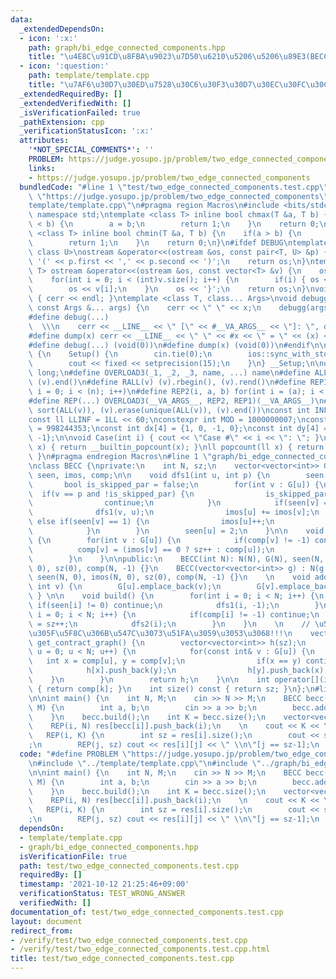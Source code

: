 ```yaml
---
data:
  _extendedDependsOn:
  - icon: ':x:'
    path: graph/bi_edge_connected_components.hpp
    title: "\u4E8C\u91CD\u8FBA\u9023\u7D50\u6210\u5206\u5206\u89E3(BECC)"
  - icon: ':question:'
    path: template/template.cpp
    title: "\u7AF6\u30D7\u30ED\u7528\u30C6\u30F3\u30D7\u30EC\u30FC\u30C8"
  _extendedRequiredBy: []
  _extendedVerifiedWith: []
  _isVerificationFailed: true
  _pathExtension: cpp
  _verificationStatusIcon: ':x:'
  attributes:
    '*NOT_SPECIAL_COMMENTS*': ''
    PROBLEM: https://judge.yosupo.jp/problem/two_edge_connected_components
    links:
    - https://judge.yosupo.jp/problem/two_edge_connected_components
  bundledCode: "#line 1 \"test/two_edge_connected_components.test.cpp\"\n#define PROBLEM\
    \ \"https://judge.yosupo.jp/problem/two_edge_connected_components\"\n#line 1 \"\
    template/template.cpp\"\n#pragma region Macros\n#include <bits/stdc++.h>\nusing\
    \ namespace std;\ntemplate <class T> inline bool chmax(T &a, T b) {\n    if(a\
    \ < b) {\n        a = b;\n        return 1;\n    }\n    return 0;\n}\ntemplate\
    \ <class T> inline bool chmin(T &a, T b) {\n    if(a > b) {\n        a = b;\n\
    \        return 1;\n    }\n    return 0;\n}\n#ifdef DEBUG\ntemplate <class T,\
    \ class U>\nostream &operator<<(ostream &os, const pair<T, U> &p) {\n    os <<\
    \ '(' << p.first << ',' << p.second << ')';\n    return os;\n}\ntemplate <class\
    \ T> ostream &operator<<(ostream &os, const vector<T> &v) {\n    os << '{';\n\
    \    for(int i = 0; i < (int)v.size(); i++) {\n        if(i) { os << ','; }\n\
    \        os << v[i];\n    }\n    os << '}';\n    return os;\n}\nvoid debugg()\
    \ { cerr << endl; }\ntemplate <class T, class... Args>\nvoid debugg(const T &x,\
    \ const Args &... args) {\n    cerr << \" \" << x;\n    debugg(args...);\n}\n\
    #define debug(...)                                                           \
    \  \\\n    cerr << __LINE__ << \" [\" << #__VA_ARGS__ << \"]: \", debugg(__VA_ARGS__)\n\
    #define dump(x) cerr << __LINE__ << \" \" << #x << \" = \" << (x) << endl\n#else\n\
    #define debug(...) (void(0))\n#define dump(x) (void(0))\n#endif\n\nstruct Setup\
    \ {\n    Setup() {\n        cin.tie(0);\n        ios::sync_with_stdio(false);\n\
    \        cout << fixed << setprecision(15);\n    }\n} __Setup;\n\nusing ll = long\
    \ long;\n#define OVERLOAD3(_1, _2, _3, name, ...) name\n#define ALL(v) (v).begin(),\
    \ (v).end()\n#define RALL(v) (v).rbegin(), (v).rend()\n#define REP1(i, n) for(int\
    \ i = 0; i < (n); i++)\n#define REP2(i, a, b) for(int i = (a); i < int(b); i++)\n\
    #define REP(...) OVERLOAD3(__VA_ARGS__, REP2, REP1)(__VA_ARGS__)\n#define UNIQUE(v)\
    \ sort(ALL(v)), (v).erase(unique(ALL(v)), (v).end())\nconst int INF = 1 << 30;\n\
    const ll LLINF = 1LL << 60;\nconstexpr int MOD = 1000000007;\nconstexpr int MOD2\
    \ = 998244353;\nconst int dx[4] = {1, 0, -1, 0};\nconst int dy[4] = {0, 1, 0,\
    \ -1};\n\nvoid Case(int i) { cout << \"Case #\" << i << \": \"; }\nint popcount(int\
    \ x) { return __builtin_popcount(x); }\nll popcount(ll x) { return __builtin_popcountll(x);\
    \ }\n#pragma endregion Macros\n#line 1 \"graph/bi_edge_connected_components.hpp\"\
    \nclass BECC {\nprivate:\n    int N, sz;\n    vector<vector<int>> G;\n    vector<int>\
    \ seen, imos, comp;\n\n    void dfs1(int u, int p) {\n        seen[u] = 1;\n \
    \       bool is_skipped_par = false;\n        for(int v : G[u]) {\n          \
    \  if(v == p and !is_skipped_par) {\n                is_skipped_par = true;\n\
    \                continue;\n            }\n            if(seen[v] == 0) {\n  \
    \              dfs1(v, u);\n                imos[u] += imos[v];\n            }\
    \ else if(seen[v] == 1) {\n                imos[u]++;\n                imos[v]--;\n\
    \            }\n        }\n        seen[u] = 2;\n    }\n\n    void dfs2(int u)\
    \ {\n        for(int v : G[u]) {\n            if(comp[v] != -1) continue;\n  \
    \          comp[v] = (imos[v] == 0 ? sz++ : comp[u]);\n            dfs2(v);\n\
    \        }\n    }\n\npublic:\n    BECC(int N): N(N), G(N), seen(N, 0), imos(N,\
    \ 0), sz(0), comp(N, -1) {}\n    BECC(vector<vector<int>> g) : N(g.size()), G(g),\
    \ seen(N, 0), imos(N, 0), sz(0), comp(N, -1) {}\n    \n    void add_edge(int u,\
    \ int v) {\n        G[u].emplace_back(v);\n        G[v].emplace_back(u);\n   \
    \ } \n\n    void build() {\n        for(int i = 0; i < N; i++) {\n           \
    \ if(seen[i] != 0) continue;\n            dfs1(i, -1);\n        }\n        for(int\
    \ i = 0; i < N; i++) {\n            if(comp[i] != -1) continue;\n            comp[i]\
    \ = sz++;\n            dfs2(i);\n        }\n    }\n    \n    // \u5FC5\u305Abuild()\u3057\
    \u305F\u5F8C\u306B\u547C\u3073\u51FA\u3059\u3053\u3068!!!\n    vector<vector<int>>\
    \ get_contract_graph() {\n        vector<vector<int>> h(sz);\n        for(int\
    \ u = 0; u < N; u++) {\n            for(const int& v : G[u]) {\n             \
    \   int x = comp[u], y = comp[v];\n                if(x == y) continue;\n    \
    \            h[x].push_back(y);\n                h[y].push_back(x);\n        \
    \    }\n        }\n        return h;\n    }\n\n    int operator[](int k) const\
    \ { return comp[k]; }\n    int size() const { return sz; }\n};\n#line 4 \"test/two_edge_connected_components.test.cpp\"\
    \n\nint main() {\n    int N, M;\n    cin >> N >> M;\n    BECC becc(N);\n    REP(i,\
    \ M) {\n        int a, b;\n        cin >> a >> b;\n        becc.add_edge(a, b);\n\
    \    }\n    becc.build();\n    int K = becc.size();\n    vector<vector<int>> res(K);\n\
    \    REP(i, N) res[becc[i]].push_back(i);\n    \n    cout << K << \"\\n\";\n \
    \   REP(i, K) {\n        int sz = res[i].size();\n        cout << sz << \" \"\
    ;\n        REP(j, sz) cout << res[i][j] << \" \\n\"[j == sz-1];\n    }\n}\n"
  code: "#define PROBLEM \"https://judge.yosupo.jp/problem/two_edge_connected_components\"\
    \n#include \"../template/template.cpp\"\n#include \"../graph/bi_edge_connected_components.hpp\"\
    \n\nint main() {\n    int N, M;\n    cin >> N >> M;\n    BECC becc(N);\n    REP(i,\
    \ M) {\n        int a, b;\n        cin >> a >> b;\n        becc.add_edge(a, b);\n\
    \    }\n    becc.build();\n    int K = becc.size();\n    vector<vector<int>> res(K);\n\
    \    REP(i, N) res[becc[i]].push_back(i);\n    \n    cout << K << \"\\n\";\n \
    \   REP(i, K) {\n        int sz = res[i].size();\n        cout << sz << \" \"\
    ;\n        REP(j, sz) cout << res[i][j] << \" \\n\"[j == sz-1];\n    }\n}\n"
  dependsOn:
  - template/template.cpp
  - graph/bi_edge_connected_components.hpp
  isVerificationFile: true
  path: test/two_edge_connected_components.test.cpp
  requiredBy: []
  timestamp: '2021-10-12 21:25:46+09:00'
  verificationStatus: TEST_WRONG_ANSWER
  verifiedWith: []
documentation_of: test/two_edge_connected_components.test.cpp
layout: document
redirect_from:
- /verify/test/two_edge_connected_components.test.cpp
- /verify/test/two_edge_connected_components.test.cpp.html
title: test/two_edge_connected_components.test.cpp
---
```

